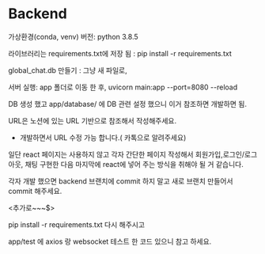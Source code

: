 # Backend

가상환경(conda, venv) 버전: python 3.8.5

라이브러리는 requirements.txt에 저장 됨 : pip install -r requirements.txt

global_chat.db 만들기 : 그냥 새 파일로,

서버 실행: app 폴더로 이동 한 후, uvicorn main:app --port=8080 --reload

DB 생성 했고 app/database/ 에 DB 관련 설정 했으니 이거 참조하면 개발하면 됨.

URL은 노션에 있는 URL 기반으로 참조해서 작성해주세요.

- 개발하면서 URL 수정 가능 합니다.( 카톡으로 알려주세요)

일단 react 페이지는 사용하지 않고 각자 간단한 페이지 작성해서 회원가입,로그인/로그아웃, 채팅 구현한 다음 마지막에 react에 넣어 주는 방식을 취해야 될 거 같습니다.

각자 개발 했으면 backend 브랜치에 commit 하지 말고 새로 브랜치 만들어서 commit 해주세요.

<추가로~~~$>

pip install -r requirements.txt 다시 해주시고

app/test 에 axios 랑 websocket 테스트 한 코드 있으니 참고 하세요.
